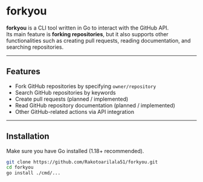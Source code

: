 # forkyou

**forkyou** is a CLI tool written in Go to interact with the GitHub API.  
Its main feature is **forking repositories**, but it also supports other functionalities such as creating pull requests, reading documentation, and searching repositories.

---

## Features

- Fork GitHub repositories by specifying `owner/repository`
- Search GitHub repositories by keywords
- Create pull requests (planned / implemented)
- Read GitHub repository documentation (planned / implemented)
- Other GitHub-related actions via API integration

---

## Installation

Make sure you have Go installed (1.18+ recommended).

```bash
git clone https://github.com/Rakotoarilala51/forkyou.git
cd forkyou
go install ./cmd/...
